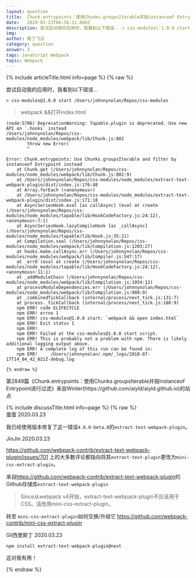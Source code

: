 ```yaml
---
layout: question
title:  Chunk.entrypoints：使用Chunks.groupsIterable并按instanceof Entrypoint进行过滤
date:   2020-03-23T06:36:11.000Z
description: 尝试启动我的应用时，我看到以下错误...> css-modules\`1.0.0 start /Users/johnnynolan/Repos/css-...
img: 
author: 斯丁飞云
category: question
answer: 3
tags: JavaScript Webpack
topic: Webpack
---
```

<div class="article-root">
  <div class="article">
    {% include articleTitle.html info=page %}
    {% raw %}
    <div class="article-content"><p><font style="vertical-align: inherit;"><font style="vertical-align: inherit;">尝试启动我的应用时，我看到以下错误...</font></font></p>

<pre><code>&gt; css-modules@1.0.0 start /Users/johnnynolan/Repos/css-modules
</code></pre>

<blockquote>
  <p><font style="vertical-align: inherit;"><font style="vertical-align: inherit;">webpack &amp;&amp;打开index.html</font></font></p>
</blockquote>

<pre><code>(node:5706) DeprecationWarning: Tapable.plugin is deprecated. Use new API on `.hooks` instead<font></font>
/Users/johnnynolan/Repos/css-modules/node_modules/webpack/lib/Chunk.js:802<font></font>
        throw new Error(<font></font>
        ^<font></font>
<font></font>
Error: Chunk.entrypoints: Use Chunks.groupsIterable and filter by instanceof Entrypoint instead<font></font>
    at Chunk.get (/Users/johnnynolan/Repos/css-modules/node_modules/webpack/lib/Chunk.js:802:9)<font></font>
    at /Users/johnnynolan/Repos/css-modules/node_modules/extract-text-webpack-plugin/dist/index.js:176:48<font></font>
    at Array.forEach (&lt;anonymous&gt;)<font></font>
    at /Users/johnnynolan/Repos/css-modules/node_modules/extract-text-webpack-plugin/dist/index.js:171:18<font></font>
    at AsyncSeriesHook.eval [as callAsync] (eval at create (/Users/johnnynolan/Repos/css-modules/node_modules/tapable/lib/HookCodeFactory.js:24:12), &lt;anonymous&gt;:7:1)<font></font>
    at AsyncSeriesHook.lazyCompileHook [as _callAsync] (/Users/johnnynolan/Repos/css-modules/node_modules/tapable/lib/Hook.js:35:21)<font></font>
    at Compilation.seal (/Users/johnnynolan/Repos/css-modules/node_modules/webpack/lib/Compilation.js:1203:27)<font></font>
    at hooks.make.callAsync.err (/Users/johnnynolan/Repos/css-modules/node_modules/webpack/lib/Compiler.js:547:17)<font></font>
    at _err0 (eval at create (/Users/johnnynolan/Repos/css-modules/node_modules/tapable/lib/HookCodeFactory.js:24:12), &lt;anonymous&gt;:11:1)<font></font>
    at _addModuleChain (/Users/johnnynolan/Repos/css-modules/node_modules/webpack/lib/Compilation.js:1054:12)<font></font>
    at processModuleDependencies.err (/Users/johnnynolan/Repos/css-modules/node_modules/webpack/lib/Compilation.js:980:9)<font></font>
    at _combinedTickCallback (internal/process/next_tick.js:131:7)<font></font>
    at process._tickCallback (internal/process/next_tick.js:180:9)<font></font>
    npm ERR! code ELIFECYCLE<font></font>
    npm ERR! errno 1<font></font>
    npm ERR! css-modules@1.0.0 start: `webpack &amp;&amp; open index.html`<font></font>
    npm ERR! Exit status 1<font></font>
    npm ERR! <font></font>
    npm ERR! Failed at the css-modules@1.0.0 start script.<font></font>
    npm ERR! This is probably not a problem with npm. There is likely additional logging output above.<font></font>
    npm ERR! A complete log of this run can be found in:<font></font>
    npm ERR!     /Users/johnnynolan/.npm/_logs/2018-07-17T14_04_42_021Z-debug.log<font></font>
</code></pre></div>
    {% endraw %}
  </div>
  <p class="winter_mark">第2849篇《Chunk.entrypoints：使用Chunks.groupsIterable并按instanceof Entrypoint进行过滤》来自Winter(https://github.com/aiyld/aiyld.github.io)的站点</p>
  <div class="discuss-wrapper">
    {% include discussTitle.html info=page %}
    {% raw %}
    <div class="discuss-item">
        <div class="discuss-parent">
          <div class="discuss-meta">
            <span class="discuss-user">蛋蛋</span>
            <span class="discuss-time">2020.03.23</span>
          </div>
          <div class="discuss-comment"><p><font style="vertical-align: inherit;"><font style="vertical-align: inherit;">我已经使用版本修复了这一错误</font></font><code>4.0.0-beta.0</code><font style="vertical-align: inherit;"><font style="vertical-align: inherit;">的</font></font><code>extract-text-webpack-plugin</code><font style="vertical-align: inherit;"><font style="vertical-align: inherit;">。</font></font></p></div>
        </div></div><div class="discuss-item">
        <div class="discuss-parent">
          <div class="discuss-meta">
            <span class="discuss-user">JinJin</span>
            <span class="discuss-time">2020.03.23</span>
          </div>
          <div class="discuss-comment"><p><font style="vertical-align: inherit;"></font><a href="https://github.com/webpack-contrib/extract-text-webpack-plugin/issues/701" rel="noreferrer"><font style="vertical-align: inherit;"><font style="vertical-align: inherit;">https://github.com/webpack-contrib/extract-text-webpack-plugin/issues/701</font></font></a><font style="vertical-align: inherit;"><font style="vertical-align: inherit;"> 
 上的</font><font style="vertical-align: inherit;">大多数评论都</font><font style="vertical-align: inherit;">指向将其</font></font><code>extract-text-plugin</code><font style="vertical-align: inherit;"><font style="vertical-align: inherit;">更改为</font></font><code>mini-css-extract-plugin</code><font style="vertical-align: inherit;"><font style="vertical-align: inherit;">。</font></font></p>

<p><font style="vertical-align: inherit;"><font style="vertical-align: inherit;">来自</font><a href="https://github.com/webpack-contrib/extract-text-webpack-plugin" rel="noreferrer"><font style="vertical-align: inherit;">https://github.com/webpack-contrib/extract-text-webpack-plugin</font></a><font style="vertical-align: inherit;">的Github存储库</font></font><code>extract-text-webpack-plugin</code>  <a href="https://github.com/webpack-contrib/extract-text-webpack-plugin" rel="noreferrer"><font style="vertical-align: inherit;"></font></a></p>

<blockquote>
  <p><font style="vertical-align: inherit;"><font style="vertical-align: inherit;">Since️从webpack v4开始，extract-text-webpack-plugin不应该用于CSS。</font><font style="vertical-align: inherit;">请改用mini-css-extract-plugin。</font></font></p>
</blockquote>

<p><font style="vertical-align: inherit;"><font style="vertical-align: inherit;">转至 
 </font></font><code>mini-css-extract-plugin</code><font style="vertical-align: inherit;"><font style="vertical-align: inherit;">如何交换/升级它
  </font></font><a href="https://github.com/webpack-contrib/mini-css-extract-plugin" rel="noreferrer"><font style="vertical-align: inherit;"><font style="vertical-align: inherit;">https://github.com/webpack-contrib/mini-css-extract-plugin</font></font></a></p></div>
        </div></div><div class="discuss-item">
        <div class="discuss-parent">
          <div class="discuss-meta">
            <span class="discuss-user">Gil西里斯丁</span>
            <span class="discuss-time">2020.03.23</span>
          </div>
          <div class="discuss-comment"><pre><code>npm install extract-text-webpack-plugin@next
</code></pre>

<p><font style="vertical-align: inherit;"><font style="vertical-align: inherit;">这对我有用！</font></font></p></div>
        </div></div>
    {% endraw %}
  </div>
<div>
